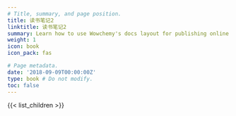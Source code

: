```yaml
---
# Title, summary, and page position.
title: 读书笔记2
linktitle: 读书笔记2
summary: Learn how to use Wowchemy's docs layout for publishing online courses, software documentation, and tutorials.
weight: 1
icon: book
icon_pack: fas

# Page metadata.
date: '2018-09-09T00:00:00Z'
type: book # Do not modify.
toc: false
---
```


{{< list_children >}}
